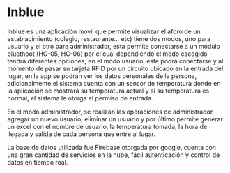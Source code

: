 # Inblue

Inblue es una aplicación movil que permite visualizar el aforo de un establacimiento (colegio, restaurante... etc)
tiene dos modos, uno para usuario y el otro para administrador, esta permite conectarse a un módulo bluethoot (HC-05, HC-06) por
el cual dependiendo el modo escogido tendrá diferentes opciones, en el modo usuario, este podrá conectarse y al momento de pasar
su tarjeta RFID por un circuito ubicado en la entrada del lugar, en la app se podrán ver los datos personales de la persona,
adicionalmente el sistema cuenta con un sensor de temperatura donde en la aplicación se mostrará su temperatura actual y si su temperatura
es normal, el sistema le otorga el permiso de entrada.

En el modo administrador, se realizan las operaciones de administrador, agregar un nuevo usuario, eliminar un usuario y por último permite
generar un excel con el nombre de usuario, la temperatura tomada, la hora de llegada y salida de cada persona que entre al lugar. 

La base de datos utilizada fue Firebase otorgada por google, cuenta con una gran cantidad de servicios en la nube, fácil autenticación 
y control de datos en tiempo real.
